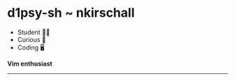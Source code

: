 # d1psy-sh ~ nkirschall

* Student 👨‍💻
* Curious 🤔
* Coding  🖥️

**Vim enthusiast**

---

<!-- ![d1psy-sh's GitHub stats](https://github-readme-stats.vercel.app/api?username=d1psy-sh&show_icons=true&theme=dark)-->
